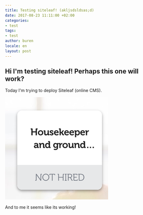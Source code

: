 ```yaml
---
title: Testing siteleaf! (akljsdsldsas;d)
date: 2017-08-23 11:11:00 +02:00
categories:
- test
tags:
- test
author: buren
locale: en
layout: post
---
```


## Hi I'm testing siteleaf! Perhaps this one will work?

Today I'm trying to deploy Siteleaf (online CMS).

![Screen Shot 2017-08-21 at 09.29.56.png](/uploads/Screen%20Shot%202017-08-21%20at%2009.29.56.png)

And to me it seems like its working!